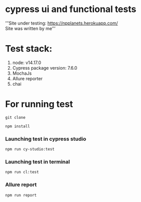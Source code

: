 # cypress ui and functional tests
’’’Site under testing: https://npplanets.herokuapp.com/     
Site was written by me’’’
# Test stack: 
1. node: v14.17.0
2. Cypress package version: 7.6.0
3. MochaJs
4. Allure reporter
5. chai

# For running test 
```
git clone 
```
```
npm install 
```
### Launching test in cypress studio
```
npm run cy-studio:test 
```
### Launching test in terminal 
```
npm run cl:test  
```
### Allure report
```
npm run report
```
